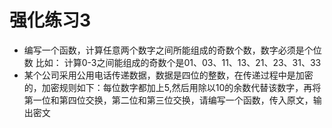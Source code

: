 # 强化练习3

- 编写一个函数，计算任意两个数字之间所能组成的奇数个数，数字必须是个位数
  比如： 计算0-3之间能组成的奇数个是01、03、11、13、21、23、31、33
- 某个公司采用公用电话传递数据，数据是四位的整数，在传递过程中是加密的，加密规则如下：每位数字都加上5,然后用除以10的余数代替该数字，再将第一位和第四位交换，第二位和第三位交换，请编写一个函数，传入原文，输出密文

